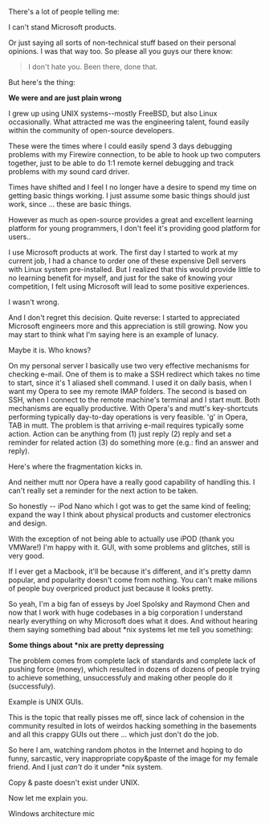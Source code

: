 There's a lot of people telling me:

I can't stand Microsoft products.

Or just saying all sorts of non-technical stuff based on their personal
opinions. I was that way too. So please all you guys our there know:

>	I don't hate you. Been there, done that.

But here's the thing:

__We were and are just plain wrong__

I grew up using UNIX systems--mostly FreeBSD, but also Linux occasionally.
What attracted me was the engineering talent, found easily within the
community of open-source developers.

These were the times where I could easily spend 3 days debugging problems
with my Firewire connection, to be able to hook up two computers together,
just to be able to do 1:1 remote kernel debugging and track problems with my
sound card driver.

Times have shifted and I feel I no longer have a desire to spend my time on
getting basic things working. I just assume some basic things should just
work, since ... these are basic things.

However as much as open-source provides a great and excellent learning
platform for young programmers, I don't feel it's providing good platform
for users..

I use Microsoft products at work. The first day I started to work at my current job,
I had a chance to order one of these expensive Dell servers with Linux
system pre-installed. But I realized that this would provide little to no
learning benefit for myself, and just for the sake of knowing your
competition, I felt using Microsoft will lead to some positive experiences.

I wasn't wrong.

And I don't regret this decision. Quite reverse: I started to appreciated
Microsoft engineers more and this appreciation is still growing.
Now you may start to think what I'm saying here is an example of lunacy.

Maybe it is. Who knows?

On my personal server I basically use two very effective mechanisms for
checking e-mail. One of them is to make a SSH redirect which takes no time
to start, since it's 1 aliased shell command. I used it on daily basis, when
I want my Opera to see my remote  IMAP folders. The second is based on SSH,
when I connect to the remote machine's terminal and I start mutt.
Both mechanisms are equally productive. With Opera's and mutt's
key-shortcuts performing typically day-to-day operations is very feasible.
'g' in Opera, TAB in mutt. The problem is that arriving e-mail requires
typically some action. Action can be anything from (1) just reply (2) reply
and set a reminder for related action (3) do something more (e.g.: find an
answer and reply).

Here's where the fragmentation kicks in.

And neither mutt nor Opera have a really good capability of handling this. I
can't really set a reminder for the next action to be taken.

So honestly -- iPod Nano which I got was to get the same kind of feeling;
expand the way I think about physical products and customer electronics and
design.

With the exception of not being able to actually use iPOD (thank you
VMWare!) I'm happy with it. GUI, with some problems and glitches, still is
very good.

If I ever get a Macbook, it'll be because it's different, and it's pretty
damn popular, and popularity doesn't come from nothing.
You can't make milions of people buy overpriced product just because it
looks pretty.

So yeah, I'm a big fan of esseys by Joel Spolsky and Raymond Chen and now
that I work with huge codebases in a big corporation I understand nearly
everything on why Microsoft does what it does. And without hearing them
saying something bad about *nix systems let me tell you something:

__Some things about *nix are pretty depressing__

The problem comes from complete lack of standards and complete lack of
pushing force (money), which resulted in dozens of dozens of people trying
to achieve something, unsuccessfuly and making other people do it
(successfuly).

Example is UNIX GUIs.

This is the topic that really pisses me off, since lack of cohension in the
community resulted in lots of weirdos hacking something in the basements and
all this crappy GUIs out there ... which just don't do the job.

So here I am, watching random photos in the Internet and hoping to do funny,
sarcastic, very inappropriate copy&paste of the image for my female friend.
And I just *can't* do it under *nix system.

Copy & paste doesn't exist under UNIX.

Now let me explain you.

Windows architecture mic
